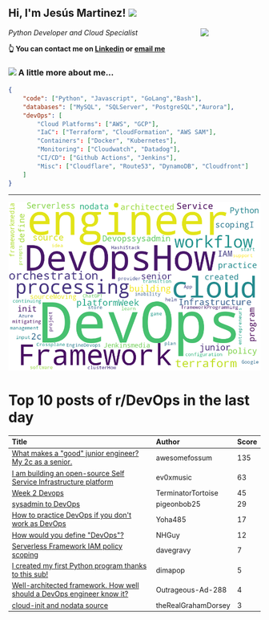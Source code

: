 <!--
**jmartinezl/jmartinezl** is a ✨ _special_ ✨ repository because its `README.md` (this file) appears on your GitHub profile.

Here are some ideas to get you started:

- 🔭 I’m currently working on ...
- 🌱 I’m currently learning ...
- 👯 I’m looking to collaborate on ...
- 🤔 I’m looking for help with ...
- 💬 Ask me about ...
- 📫 How to reach me: ...
- 😄 Pronouns: ...
- ⚡ Fun fact: ...
-->

<h2>Hi, I'm Jesús Martinez! <img src="https://media.giphy.com/media/WUlplcMpOCEmTGBtBW/giphy.gif" width="30"> </h2>
<img align='right' src="https://media.giphy.com/media/NytMLKyiaIh6VH9SPm/giphy.gif" width="120">
<p><em>Python Developer and Cloud Specialist
</em></p>

**👆 You can contact me on [Linkedin](https://www.linkedin.com/in/jes%C3%BAs-martinez-2b7b10104/) or [email me](mailto:jesus.mtz.lorenzo@gmail.com)**

### <img src="https://media.giphy.com/media/VgCDAzcKvsR6OM0uWg/giphy.gif" width="50"> A little more about me...  

```json
{
    "code": ["Python", "Javascript", "GoLang","Bash"],
    "databases": ["MySQL", "SQLServer", "PostgreSQL","Aurora"],
    "devOps": [
        "Cloud Platforms": ["AWS", "GCP"],
        "IaC": ["Terraform", "CloudFormation", "AWS SAM"],
        "Containers": ["Docker", "Kubernetes"],
        "Monitoring": ["Cloudwatch", "Datadog"],
        "CI/CD": ["Github Actions", "Jenkins"],
        "Misc": ["Cloudflare", "Route53", "DynamoDB", "Cloudfront"]
    ]
}
```
---

![Wordcloud](./cloud.png)

# Top 10 posts of r/DevOps in the last day

| Title | Author | Score |
|:---|:---|:---|
| [What makes a "good" junior engineer? My 2c as a senior.](https://www.reddit.com/r/devops/comments/zjnk4n/what_makes_a_good_junior_engineer_my_2c_as_a/) | awesomefossum | 135 |
| [I am building an open-source Self Service Infrastructure platform](https://www.reddit.com/r/devops/comments/zisxr0/i_am_building_an_opensource_self_service/) | ev0xmusic | 63 |
| [Week 2 Devops](https://www.reddit.com/r/devops/comments/zj7zqp/week_2_devops/) | TerminatorTortoise | 45 |
| [sysadmin to DevOps](https://www.reddit.com/r/devops/comments/zivl4x/sysadmin_to_devops/) | pigeonbob25 | 29 |
| [How to practice DevOps if you don't work as DevOps](https://www.reddit.com/r/devops/comments/zj2bji/how_to_practice_devops_if_you_dont_work_as_devops/) | Yoha485 | 17 |
| [How would you define "DevOps"?](https://www.reddit.com/r/devops/comments/zj63ge/how_would_you_define_devops/) | NHGuy | 12 |
| [Serverless Framework IAM policy scoping](https://www.reddit.com/r/devops/comments/zj5yeu/serverless_framework_iam_policy_scoping/) | davegravy | 7 |
| [I created my first Python program thanks to this sub!](https://www.reddit.com/r/devops/comments/zj9evh/i_created_my_first_python_program_thanks_to_this/) | dimapop | 5 |
| [Well-architected framework. How well should a DevOps engineer know it?](https://www.reddit.com/r/devops/comments/zj3box/wellarchitected_framework_how_well_should_a/) | Outrageous-Ad-288 | 4 |
| [cloud-init and nodata source](https://www.reddit.com/r/devops/comments/zjfx8k/cloudinit_and_nodata_source/) | theRealGrahamDorsey | 3 |
